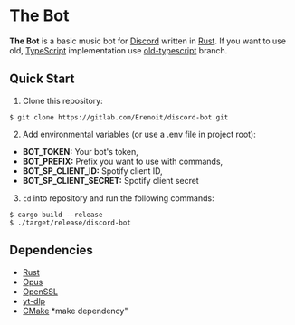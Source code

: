 # The Bot

**The Bot** is a basic music bot for [Discord] written in [Rust]. If you want to use old,
[TypeScript] implementation use [old-typescript] branch.

## Quick Start

1. Clone this repository:
```shell
$ git clone https://gitlab.com/Erenoit/discord-bot.git
```

2. Add environmental variables (or use a .env file in project root):

- **BOT_TOKEN:** Your bot's token,
- **BOT_PREFIX:** Prefix you want to use with commands,
- **BOT_SP_CLIENT_ID:** Spotify client ID,
- **BOT_SP_CLIENT_SECRET:** Spotify client secret

3. `cd` into repository and run the following commands:
```shell
$ cargo build --release
$ ./target/release/discord-bot
```

## Dependencies

- [Rust](https://www.rust-lang.org/)
- [Opus](https://opus-codec.org/)
- [OpenSSL](https://www.openssl.org/)
- [yt-dlp](https://github.com/yt-dlp/yt-dlp)
- [CMake](https://cmake.org/) *make dependency"

[Discord]: https://discord.com/
[Rust]: https://www.rust-lang.org/
[TypeScript]: https://www.typescriptlang.org/
[old-typescript]: https://gitlab.com/Erenoit/discord-bot/-/tree/old-typescript
